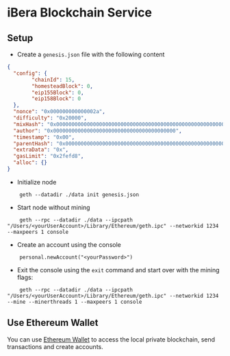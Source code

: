 # iBera Blockchain Service

## Setup

* Create a `genesis.json` file with the following content

```json
{
  "config": {
		"chainId": 15,
		"homesteadBlock": 0,
		"eip155Block": 0,
		"eip158Block": 0
  },
  "nonce": "0x000000000000002a",
  "difficulty": "0x20000",
  "mixHash": "0x0000000000000000000000000000000000000000000000000000000000000000",
  "author": "0x0000000000000000000000000000000000000000",
  "timestamp": "0x00",
  "parentHash": "0x0000000000000000000000000000000000000000000000000000000000000000",
  "extraData": "0x",
  "gasLimit": "0x2fefd8",
  "alloc": {}
}
```

* Initialize node

```
	geth --datadir ./data init genesis.json
```

* Start node without mining

```
	geth --rpc --datadir ./data --ipcpath "/Users/<yourUserAccount>/Library/Ethereum/geth.ipc" --networkid 1234 --maxpeers 1 console
```

* Create an account using the console

```
	personal.newAccount("<yourPassword>")
```

* Exit the console using the `exit` command and start over with the mining flags:

```
	geth --rpc --datadir ./data --ipcpath "/Users/<yourUserAccount>/Library/Ethereum/geth.ipc" --networkid 1234 --mine --minerthreads 1 --maxpeers 1 console
```

## Use Ethereum Wallet
You can use [Ethereum Wallet](https://www.ethereum.org/) to access the local private blockchain, send transactions and create accounts.

